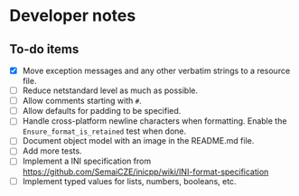 # Developer notes

## To-do items

- [x] Move exception messages and any other verbatim strings to a resource file.
- [ ] Reduce netstandard level as much as possible.
- [ ] Allow comments starting with `#`.
- [ ] Allow defaults for padding to be specified.
- [ ] Handle cross-platform newline characters when formatting. Enable the `Ensure_format_is_retained` test when done.
- [ ] Document object model with an image in the README.md file.
- [ ] Add more tests.
- [ ] Implement a INI specification from https://github.com/SemaiCZE/inicpp/wiki/INI-format-specification
- [ ] Implement typed values for lists, numbers, booleans, etc.
